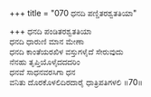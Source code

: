 +++
title = "070 ಧನದಿ ಪಣ್ಡಿತರಶ್ವತತಿಯಾ"

+++
ಧನದಿ ಪಂಡಿತರಶ್ವತತಿಯಾ  
ಧನದಿ ಧಾರುಣಿ ಮಾನ ಮೇಣಾ  
ಧನದಿ ಕಾಂತೆಯರಖಿಳ ವಸ್ತುಗಳೈದೆ ಸೇರುವುದು  
ನೆನಹು ತೃಪ್ತಿಯೊಳೈದದದರಿಂ  
ಧನವೆ ಸಾಧನವರಸಿಗಾ ಧನ  
ವನಿತು ದೊರಕೊಳಲಿದಿರದಾರೈ ಧಾತ್ರಿಪತಿಗಳಲಿ     ॥70॥